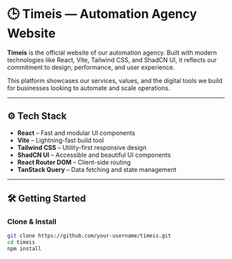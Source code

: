 # 🕒 Timeis — Automation Agency Website

**Timeis** is the official website of our automation agency. Built with modern technologies like React, Vite, Tailwind CSS, and ShadCN UI, it reflects our commitment to design, performance, and user experience.

This platform showcases our services, values, and the digital tools we build for businesses looking to automate and scale operations.

---

## ⚙️ Tech Stack

- **React** – Fast and modular UI components  
- **Vite** – Lightning-fast build tool  
- **Tailwind CSS** – Utility-first responsive design  
- **ShadCN UI** – Accessible and beautiful UI components  
- **React Router DOM** – Client-side routing  
- **TanStack Query** – Data fetching and state management  

---

## 🛠️ Getting Started

### Clone & Install

```bash
git clone https://github.com/your-username/timeis.git
cd timeis
npm install
